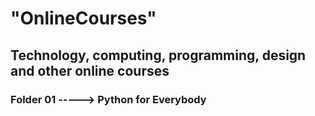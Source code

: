 # "OnlineCourses"
## Technology, computing, programming, design and other online courses
### Folder 01 -----> Python for Everybody